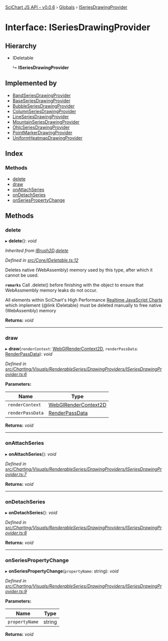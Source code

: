 [SciChart JS API - v0.0.6](../README.md) › [Globals](../globals.md) › [ISeriesDrawingProvider](iseriesdrawingprovider.md)

# Interface: ISeriesDrawingProvider

## Hierarchy

* IDeletable

  ↳ **ISeriesDrawingProvider**

## Implemented by

* [BandSeriesDrawingProvider](../classes/bandseriesdrawingprovider.md)
* [BaseSeriesDrawingProvider](../classes/baseseriesdrawingprovider.md)
* [BubbleSeriesDrawingProvider](../classes/bubbleseriesdrawingprovider.md)
* [ColumnSeriesDrawingProvider](../classes/columnseriesdrawingprovider.md)
* [LineSeriesDrawingProvider](../classes/lineseriesdrawingprovider.md)
* [MountainSeriesDrawingProvider](../classes/mountainseriesdrawingprovider.md)
* [OhlcSeriesDrawingProvider](../classes/ohlcseriesdrawingprovider.md)
* [PointMarkerDrawingProvider](../classes/pointmarkerdrawingprovider.md)
* [UniformHeatmapDrawingProvider](../classes/uniformheatmapdrawingprovider.md)

## Index

### Methods

* [delete](iseriesdrawingprovider.md#delete)
* [draw](iseriesdrawingprovider.md#draw)
* [onAttachSeries](iseriesdrawingprovider.md#onattachseries)
* [onDetachSeries](iseriesdrawingprovider.md#ondetachseries)
* [onSeriesPropertyChange](iseriesdrawingprovider.md#onseriespropertychange)

## Methods

###  delete

▸ **delete**(): *void*

*Inherited from [IBrush2D](ibrush2d.md).[delete](ibrush2d.md#delete)*

*Defined in [src/Core/IDeletable.ts:12](https://github.com/ABTSoftware/SciChart.Dev/blob/f6fba97af2/Web/src/SciChart/src/Core/IDeletable.ts#L12)*

Deletes native (WebAssembly) memory used by this type, after which it cannot be used.

**`remarks`** 
Call .delete() before finishing with the object to ensure that WebAssmembly memory leaks do
not occur.

All elements within SciChart's High Performance
[Realtime JavaScript Charts](https://www.scichart.com/javascript-chart-features) which implement
{@link IDeletable} must be deleted manually to free native (WebAssembly) memory

**Returns:** *void*

___

###  draw

▸ **draw**(`renderContext`: [WebGlRenderContext2D](../classes/webglrendercontext2d.md), `renderPassData`: [RenderPassData](../classes/renderpassdata.md)): *void*

*Defined in [src/Charting/Visuals/RenderableSeries/DrawingProviders/ISeriesDrawingProvider.ts:6](https://github.com/ABTSoftware/SciChart.Dev/blob/f6fba97af2/Web/src/SciChart/src/Charting/Visuals/RenderableSeries/DrawingProviders/ISeriesDrawingProvider.ts#L6)*

**Parameters:**

Name | Type |
------ | ------ |
`renderContext` | [WebGlRenderContext2D](../classes/webglrendercontext2d.md) |
`renderPassData` | [RenderPassData](../classes/renderpassdata.md) |

**Returns:** *void*

___

###  onAttachSeries

▸ **onAttachSeries**(): *void*

*Defined in [src/Charting/Visuals/RenderableSeries/DrawingProviders/ISeriesDrawingProvider.ts:7](https://github.com/ABTSoftware/SciChart.Dev/blob/f6fba97af2/Web/src/SciChart/src/Charting/Visuals/RenderableSeries/DrawingProviders/ISeriesDrawingProvider.ts#L7)*

**Returns:** *void*

___

###  onDetachSeries

▸ **onDetachSeries**(): *void*

*Defined in [src/Charting/Visuals/RenderableSeries/DrawingProviders/ISeriesDrawingProvider.ts:8](https://github.com/ABTSoftware/SciChart.Dev/blob/f6fba97af2/Web/src/SciChart/src/Charting/Visuals/RenderableSeries/DrawingProviders/ISeriesDrawingProvider.ts#L8)*

**Returns:** *void*

___

###  onSeriesPropertyChange

▸ **onSeriesPropertyChange**(`propertyName`: string): *void*

*Defined in [src/Charting/Visuals/RenderableSeries/DrawingProviders/ISeriesDrawingProvider.ts:9](https://github.com/ABTSoftware/SciChart.Dev/blob/f6fba97af2/Web/src/SciChart/src/Charting/Visuals/RenderableSeries/DrawingProviders/ISeriesDrawingProvider.ts#L9)*

**Parameters:**

Name | Type |
------ | ------ |
`propertyName` | string |

**Returns:** *void*
